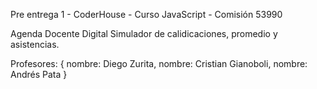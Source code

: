 Pre entrega 1 - CoderHouse - Curso JavaScript - Comisión 53990

Agenda Docente Digital 
Simulador de calidicaciones, promedio y asistencias.

Profesores: {
nombre: Diego Zurita, 
nombre: Cristian Gianoboli,
nombre: Andrés Pata }
